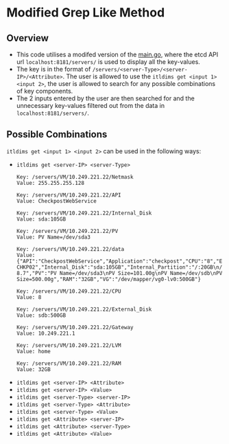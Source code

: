 # Modified Grep Like Method

## Overview
- This code utilises a modifed version of the [main.go](https://github.com/yash-anand-fosteringlinux/Commands-and-Outputs/blob/main/Old-Keys-Input/main.go), where the etcd API url `localhost:8181/servers/` is used to display all the key-values. 
- The key is in the format of `/servers/<server-Type>/<server-IP>/<Attribute>`. The user is allowed to use the `itldims get <input 1> <input 2>`, the user is allowed to search for any possible combinations of key components.
- The 2 inputs entered by the user are then searched for and the unnecessary key-values filtered out from the data in `localhost:8181/servers/`.

## Possible Combinations
`itldims get <input 1> <input 2>` can be used in the following ways:
- `itldims get <server-IP> <server-Type>`
  ```
  Key: /servers/VM/10.249.221.22/Netmask
  Value: 255.255.255.128

  Key: /servers/VM/10.249.221.22/API
  Value: CheckpostWebService

  Key: /servers/VM/10.249.221.22/Internal_Disk
  Value: sda:105GB

  Key: /servers/VM/10.249.221.22/PV
  Value: PV Name=/dev/sda3

  Key: /servers/VM/10.249.221.22/data
  Value: {"API":"CheckpostWebService","Application":"checkpost","CPU":"8","Environment":"Production","External_Disk":"sdb:500GB","External_Partition":"u01:322GB","Gateway":"10.249.221.1","Hostname":"SP-CHKP02","Internal_Disk":"sda:105GB","Internal_Partition":"/:20GB\n/var:9GB\n/home:10GB\n/opt:6GB\n/tmp:10GB\n/boot:2GB\n/boot/efi:1GB","LVM":"home\nopt\nroot\nswap\ntmp\nusr\nvar\nvar_log_audit\nlv0","NFS":"None","Netmask":"255.255.255.128","OS":"RHEL 8.7","PV":"PV Name=/dev/sda3\nPV Size=101.00g\nPV Name=/dev/sdb\nPV Size=500.00g","RAM":"32GB","VG":"/dev/mapper/vg0-lv0:500GB"}

  Key: /servers/VM/10.249.221.22/CPU
  Value: 8

  Key: /servers/VM/10.249.221.22/External_Disk
  Value: sdb:500GB

  Key: /servers/VM/10.249.221.22/Gateway
  Value: 10.249.221.1

  Key: /servers/VM/10.249.221.22/LVM
  Value: home

  Key: /servers/VM/10.249.221.22/RAM
  Value: 32GB

  ```
- `itldims get <server-IP> <Attribute>`
- `itldims get <server-IP> <Value>`
- `itldims get <server-Type> <server-IP>`
- `itldims get <server-Type> <Attribute>`
- `itldims get <server-Type> <Value>`
- `itldims get <Attribute> <server-IP>`
- `itldims get <Attribute> <server-Type>`
- `itldims get <Attribute> <Value>`


